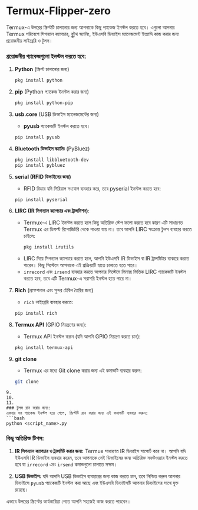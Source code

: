 # Termux-Flipper-zero

Termux-এ উপরের স্ক্রিপ্টটি চালানোর জন্য আপনাকে কিছু প্যাকেজ ইনস্টল করতে হবে। এগুলো আপনার Termux পরিবেশে সিগন্যাল ক্যাপচার, ব্লুটুথ স্ক্যানিং, ইউএসবি ডিভাইস ম্যানেজমেন্ট ইত্যাদি কাজ করার জন্য প্রয়োজনীয় লাইব্রেরি ও টুলস।

### প্রয়োজনীয় প্যাকেজগুলো ইনস্টল করতে হবে:

1. **Python** (স্ক্রিপ্ট চালানোর জন্য)
   ```bash
   pkg install python
   ```

2. **pip** (Python প্যাকেজ ইনস্টল করার জন্য)
   ```bash
   pkg install python-pip
   ```

3. **usb.core** (USB ডিভাইস ম্যানেজমেন্টের জন্য)
   - **pyusb** প্যাকেজটি ইনস্টল করতে হবে।
   ```bash
   pip install pyusb
   ```

4. **Bluetooth ডিভাইস স্ক্যানিং** (PyBluez)
   ```bash
   pkg install libbluetooth-dev
   pip install pybluez
   ```

5. **serial (RFID ডিভাইসের জন্য)** 
   - RFID রিডার যদি সিরিয়াল সংযোগ ব্যবহার করে, তবে pyserial ইনস্টল করতে হবে:
   ```bash
   pip install pyserial
   ```

6. **LIRC (IR সিগন্যাল ক্যাপচার এবং ট্রান্সমিশন)**:
   - Termux-এ LIRC ইনস্টল করতে হলে কিছু অতিরিক্ত স্টেপ ফলো করতে হবে কারণ এটি সাধারণত Termux এর ডিফল্ট রিপোজিটরি থেকে পাওয়া যায় না। তবে আপনি LIRC সংক্রান্ত টুলস ব্যবহার করতে চাইলে:
     ```bash
     pkg install irutils
     ```
   - LIRC দিয়ে সিগন্যাল ক্যাপচার করতে হলে, আপনি ইউএসবি IR ডিভাইস বা IR ট্রান্সমিটার ব্যবহার করতে পারেন। কিছু সিস্টেমে আপনাকে এই প্রক্রিয়াটি হাতে চালাতে হতে পারে।
   - `irrecord` এবং `irsend` ব্যবহার করতে আপনার সিস্টেমে লিনাক্স ভিত্তিক LIRC প্যাকেজটি ইনস্টল করতে হবে, তবে এটি Termux-এ সরাসরি ইনস্টল হতে পারে না।

7. **Rich** (প্রফেশনাল এবং সুন্দর টেবিল তৈরির জন্য)
   - `rich` লাইব্রেরি ব্যবহার করতে:
   ```bash
   pip install rich
   ```

8. **Termux API** (GPIO নিয়ন্ত্রণের জন্য):
   - Termux API ইনস্টল করুন (যদি আপনি GPIO নিয়ন্ত্রণ করতে চান):
   ```bash
   pkg install termux-api
   ```

8. **git clone**
   - Termux এর মধ্যে Git clone করার জন্য এই কমান্ডটি ব্যবহার করুন:
   ```bash
   git clone 
```
9. 
10. 
11. 
### টুলস রান করার জন্য:
একবার সব প্যাকেজ ইনস্টল হয়ে গেলে, স্ক্রিপ্টটি রান করার জন্য এই কমান্ডটি ব্যবহার করুন:
```bash
python <script_name>.py
```


### কিছু অতিরিক্ত টিপস:
1. **IR সিগন্যাল ক্যাপচার ও ট্রান্সমিট করার জন্য:** Termux সাধারণত IR ডিভাইস সাপোর্ট করে না। আপনি যদি ইউএসবি IR ডিভাইস ব্যবহার করেন, তবে আপনাকে সেই ডিভাইসের জন্য অতিরিক্ত সফটওয়্যার ইনস্টল করতে হবে যা `irrecord` এবং `irsend` কমান্ডগুলো চালাতে সক্ষম।
   
2. **USB ডিভাইস:** যদি আপনি USB ডিভাইস ব্যবহারের জন্য কাজ করতে চান, তবে নিশ্চিত করুন আপনার ডিভাইসে `pyusb` প্যাকেজটি ইনস্টল করা আছে এবং ইউএসবি ডিভাইসটি আপনার ডিভাইসের সাথে যুক্ত রয়েছে।


এভাবে উপরের স্ক্রিপ্টের কার্যকারিতা পেতে আপনি সহজেই কাজ করতে পারবেন।
